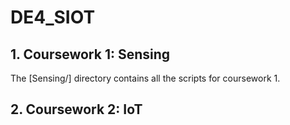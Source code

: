 # DE4_SIOT

## 1. Coursework 1: Sensing
The [Sensing/] directory contains all the scripts for coursework 1.

## 2. Coursework 2: IoT
